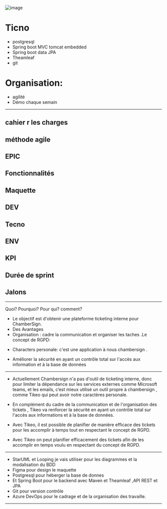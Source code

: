 ![image](https://github.com/AlkordyMonir/tikeo-/assets/129857970/661c6da4-34e5-405a-935c-00661b1bf0e0)

# Ticno  
* postgresql
* Spring boot MVC tomcat embedded
* Spring boot data JPA
* Theamleaf
* git

# Organisation:
* agilité
* Démo chaque semain
***
## cahier r les charges
## méthode agile
## EPIC
## Fonctionnalités 
## Maquette 
## DEV
## Tecno
## ENV
## KPI
## Durée de sprint 
## Jalons
***
Quoi?
Pourquoi?
Pour qui?
comment?
- Le objectif est d'obtenir une plateforme ticketing interne pour ChamberSign.
 - Des Avantages
- Organisation :
 cadre la communication et organiser les taches .Le concept de  RGPD:
* Characters personale:
  c'est une application à nous chambersign .

* Améliorer la sécurité en ayant un contrôle total sur l'accès aux information et à la base de données
***
* Actuellement Chambersign n'a pas d'outil de ticketing interne, donc pour limiter la dépendance sur les services externes comme Microsoft teams, et les emails, c’est mieux utilisé un outil propre à chambersign , comme Tikeo qui peut avoir notre caractères personale.

* En complément du cadre de la communication et de l'organisation des tickets , Tikeo va renforcer la sécurité en ayant un contrôle total sur l'accès aux informations et à la base de données.

* Avec Tikeo, il est possible de planifier de manière efficace des tickets pour les accomplir à temps tout en respectant le concept de RGPD.

* Avec Tikeo on peut planifier efficacement des tickets afin de les accomplir en temps voulu en respectant du concept de  RGPD.
***
* StarUML et Looping je vais utiliser pour les diagrammes et la modalisation du BDD
* Figma pour design le maquette
* Postgresql pour héberger la base de donnes
* Et Spring Boot pour le backend avec Maven et Theamleaf ,API REST et JPA
* Git pour version contrôle
* Azure DevOps pour le cadrage et de la organisation des travaille.
 ***

